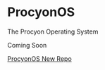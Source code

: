 # ProcyonOS
The Procyon Operating System

Coming Soon

[ProcyonOS New Repo](https://github.com/ProcyonisSoftware/ProcyonOS)
